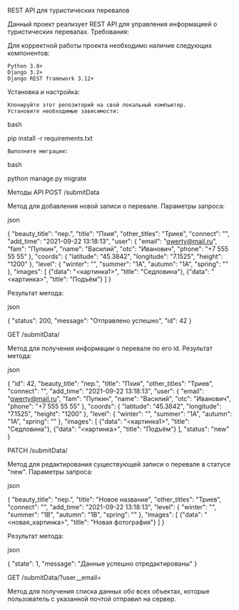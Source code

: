 REST API для туристических перевалов

Данный проект реализует REST API для управления информацией о туристических перевалах.
Требования:

Для корректной работы проекта необходимо наличие следующих компонентов:

    Python 3.8+
    Django 3.2+
    Django REST framework 3.12+

Установка и настройка:

    Клонируйте этот репозиторий на свой локальный компьютер.
    Установите необходимые зависимости:

bash

pip install -r requirements.txt

    Выполните миграции:

bash

python manage.py migrate

Методы API
POST /submitData

Метод для добавления новой записи о перевале.
Параметры запроса:

json

{
  "beauty_title": "пер.",
  "title": "Пхия",
  "other_titles": "Триев",
  "connect": "",
  "add_time": "2021-09-22 13:18:13",
  "user": {
    "email": "qwerty@mail.ru",
    "fam": "Пупкин",
    "name": "Василий",
    "otc": "Иванович",
    "phone": "+7 555 55 55"
  },
  "coords": {
    "latitude": "45.3842",
    "longitude": "7.1525",
    "height": "1200"
  },
  "level": {
    "winter": "",
    "summer": "1А",
    "autumn": "1А",
    "spring": ""
  },
  "images": [
    {"data": "<картинка1>", "title": "Седловина"},
    {"data": "<картинка>", "title": "Подъём"}
  ]
}

Результат метода:

json

{
  "status": 200,
  "message": "Отправлено успешно",
  "id": 42
}

GET /submitData/<id>

Метод для получения информации о перевале по его id.
Результат метода:

json

{
  "id": 42,
  "beauty_title": "пер.",
  "title": "Пхия",
  "other_titles": "Триев",
  "connect": "",
  "add_time": "2021-09-22 13:18:13",
  "user": {
    "email": "qwerty@mail.ru",
    "fam": "Пупкин",
    "name": "Василий",
    "otc": "Иванович",
    "phone": "+7 555 55 55"
  },
  "coords": {
    "latitude": "45.3842",
    "longitude": "7.1525",
    "height": "1200"
  },
  "level": {
    "winter": "",
    "summer": "1А",
    "autumn": "1А",
    "spring": ""
  },
  "images": [
    {"data": "<картинка1>", "title": "Седловина"},
    {"data": "<картинка>", "title": "Подъём"}
  ],
  "status": "new"
}

PATCH /submitData/<id>

Метод для редактирования существующей записи о перевале в статусе "new".
Параметры запроса:

json

{
  "beauty_title": "пер.",
  "title": "Новое название",
  "other_titles": "Триев",
  "connect": "",
  "add_time": "2021-09-22 13:18:13",
  "level": {
    "winter": "",
    "summer": "1B",
    "autumn": "1B",
    "spring": ""
  },
  "images": [
    {"data": "<новая_картинка>", "title": "Новая фотография"}
  ]
}

Результат метода:

json

{
  "state": 1,
  "message": "Данные успешно отредактированы"
}

GET /submitData/?user__email=<email>

Метод для получения списка данных обо всех объектах, которые пользователь с указанной почтой отправил на сервер.
